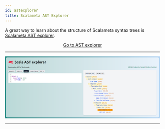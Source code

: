 ```yaml
---
id: astexplorer
title: Scalameta AST Explorer
---
```


A great way to learn about the structure of Scalameta syntax trees is
[Scalameta AST explorer](https://github.com/scalameta/ast-explorer).

<!--
<style>
a.astexplorer {
    -webkit-appearance: button;
    -moz-appearance: button;
    appearance: button;

    text-decoration: none;
    color: initial;
}
</style> -->
<div style="text-align:center;">
<a href="https://scalameta.org/ast-explorer/" target="_blank" class="button">
Go to AST explorer
</a>
</div>

---

![AST explorer](../assets/keynmol-explorer.png)

---
